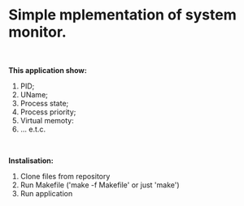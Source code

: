 Simple mplementation of system monitor.<br>
====
<br>

 **This application show:** <br>
  1) PID;<br>
  2) UName;<br>
  3) Process state;<br>
  4) Process priority;<br>
  5) Virtual memoty:<br>
  6) ...   e.t.c.<br>
  <br>
  
 **Instalisation:**<br>
  1) Clone files from repository<br>
  2) Run Makefile ('make -f Makefile' or just 'make')<br>
  3) Run application <br>
